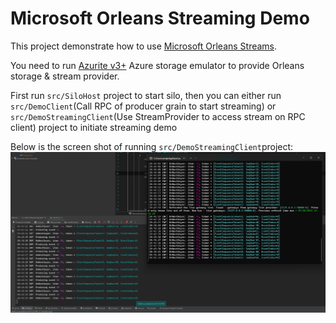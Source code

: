 # Microsoft Orleans Streaming Demo

This project demonstrate how to use [Microsoft Orleans Streams](https://docs.microsoft.com/en-us/dotnet/orleans/streaming/).

You need to run [Azurite v3+](https://github.com/Azure/Azurite) Azure storage emulator to provide Orleans storage & stream provider.

First run `src/SiloHost` project to start silo, then you can either run `src/DemoClient`(Call RPC of producer grain to start streaming) or `src/DemoStreamingClient`(Use StreamProvider to access stream on RPC client) project to initiate streaming demo

Below is the screen shot of running `src/DemoStreamingClient`project:
![screen shot](./imgs/DemosSteamingClien.png)
